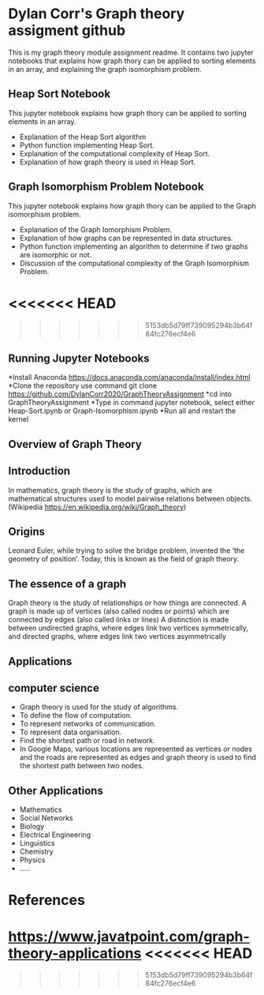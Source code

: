 
# Dylan Corr's Graph theory assigment github
This is my graph theory module assignment readme. It contains two jupyter notebooks that explains how graph thory can be applied to sorting elements in an array, and explaining the graph isomorphism problem.
## Heap Sort Notebook
This jupyter notebook explains how graph thory can be applied to sorting elements in an array. 
* Explanation of the Heap Sort algorithm
* Python function implementing Heap Sort.
* Explanation of the computational complexity of Heap Sort.
* Explanation of how graph theory is used in Heap Sort.
## Graph Isomorphism Problem Notebook
This jupyter notebook explains how graph thory can be applied to the Graph isomorphism problem.
* Explanation of the Graph Iomorphism Problem.
* Explanation of how graphs can be represented in data structures.
* Python function implementing an algorithm to determine if two graphs are isomorphic or not.
* Discussion of the computational complexity of the Graph Isomorphism Problem.

<<<<<<< HEAD
=======

>>>>>>> 5153db5d79ff739095294b3b64f84fc276ecf4e6
## Running Jupyter Notebooks
*Install Anaconda https://docs.anaconda.com/anaconda/install/index.html
*Clone the repository use command git clone https://github.com/DylanCorr2020/GraphTheoryAssignment
*cd into GraphTheoryAssignment 
*Type in command jupyter notebook, select either Heap-Sort.ipynb or Graph-Isomorphism.ipynb
*Run all and restart the kernel


## Overview of Graph Theory 
## Introduction
In mathematics, graph theory is the study of graphs, which are mathematical structures used to model pairwise relations between objects. (Wikipedia https://en.wikipedia.org/wiki/Graph_theory)
## Origins
Leonard Euler, while trying to solve the bridge problem, invented the ‘the geometry of position’. Today, this is known as the field of graph theory.
## The essence of a graph
Graph theory is the study of relationships or how things are connected.
A graph is made up of vertices (also called nodes or points) which are connected by edges (also called links or lines)
A distinction is made between undirected graphs, where edges link two vertices symmetrically, and directed graphs, where edges link two vertices asymmetrically

## Applications
## computer science 
* Graph theory is used for the study of algorithms.
* To define the flow of computation.
* To represent networks of communication.
* To represent data organisation.
* Find the shortest path or road in network.
* In Google Maps, various locations are represented as vertices or nodes and the roads are represented as edges and graph theory is used to find the shortest path   between two nodes.

## Other Applications
* Mathematics
* Social Networks 
* Biology
* Electrical Engineering
* Linguistics
* Chemistry 
* Physics
* .....

# References 
https://www.javatpoint.com/graph-theory-applications
<<<<<<< HEAD
=======



>>>>>>> 5153db5d79ff739095294b3b64f84fc276ecf4e6
